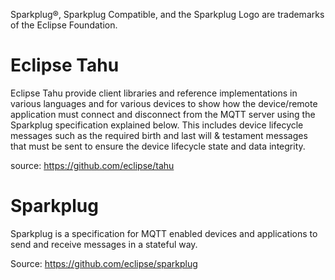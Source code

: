 Sparkplug®, Sparkplug Compatible, and the Sparkplug Logo are trademarks of the Eclipse Foundation.

# Eclipse Tahu
Eclipse Tahu provide client libraries and reference implementations in various languages and for various devices to show how the device/remote application must connect and disconnect from the MQTT server using the Sparkplug specification explained below. This includes device lifecycle messages such as the required birth and last will & testament messages that must be sent to ensure the device lifecycle state and data integrity.

source: https://github.com/eclipse/tahu

# Sparkplug
Sparkplug is a specification for MQTT enabled devices and applications to send and receive messages in a stateful way.

Source: https://github.com/eclipse/sparkplug

